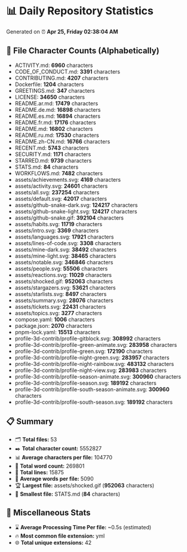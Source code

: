 # 📊 Daily Repository Statistics
Generated on ⏰ **Apr 25, Friday 02:38:04 AM**

## 📂 File Character Counts (Alphabetically)
- ACTIVITY.md: **6960** characters
- CODE_OF_CONDUCT.md: **3391** characters
- CONTRIBUTING.md: **4207** characters
- Dockerfile: **1204** characters
- GREETINGS.md: **347** characters
- LICENSE: **34650** characters
- README.ar.md: **17479** characters
- README.de.md: **16898** characters
- README.es.md: **16894** characters
- README.fr.md: **17176** characters
- README.md: **16802** characters
- README.ru.md: **17530** characters
- README.zh-CN.md: **16766** characters
- RECENT.md: **5743** characters
- SECURITY.md: **1171** characters
- STARRED.md: **9739** characters
- STATS.md: **84** characters
- WORKFLOWS.md: **7482** characters
- assets/achievements.svg: **4169** characters
- assets/activity.svg: **24601** characters
- assets/all.svg: **237254** characters
- assets/default.svg: **42017** characters
- assets/github-snake-dark.svg: **124217** characters
- assets/github-snake-light.svg: **124217** characters
- assets/github-snake.gif: **392104** characters
- assets/habits.svg: **11719** characters
- assets/intro.svg: **3369** characters
- assets/languages.svg: **17921** characters
- assets/lines-of-code.svg: **3308** characters
- assets/mine-dark.svg: **38492** characters
- assets/mine-light.svg: **38465** characters
- assets/notable.svg: **346846** characters
- assets/people.svg: **55506** characters
- assets/reactions.svg: **11029** characters
- assets/shocked.gif: **952063** characters
- assets/stargazers.svg: **53621** characters
- assets/starlists.svg: **8497** characters
- assets/summary.svg: **28076** characters
- assets/tickets.svg: **22431** characters
- assets/topics.svg: **3277** characters
- compose.yaml: **1006** characters
- package.json: **2070** characters
- pnpm-lock.yaml: **15513** characters
- profile-3d-contrib/profile-gitblock.svg: **308992** characters
- profile-3d-contrib/profile-green-animate.svg: **283958** characters
- profile-3d-contrib/profile-green.svg: **172190** characters
- profile-3d-contrib/profile-night-green.svg: **283957** characters
- profile-3d-contrib/profile-night-rainbow.svg: **483132** characters
- profile-3d-contrib/profile-night-view.svg: **283983** characters
- profile-3d-contrib/profile-season-animate.svg: **300960** characters
- profile-3d-contrib/profile-season.svg: **189192** characters
- profile-3d-contrib/profile-south-season-animate.svg: **300960** characters
- profile-3d-contrib/profile-south-season.svg: **189192** characters

## 📋 Summary
- 🗂️ **Total files:** 53
- ✒️ **Total character count:** 5552827
- 📊 **Average characters per file:** 104770
- 📝 **Total word count:** 269801
- 🧾 **Total lines:** 15875
- 📐 **Average words per file:** 5090
- 🏆 **Largest file:** assets/shocked.gif (**952063** characters)
- 🥉 **Smallest file:** STATS.md (**84** characters)

## 🌟 Miscellaneous Stats
- ⌛ **Average Processing Time Per file:** ~0.5s (estimated)
- 🔥 **Most common file extension:** yml
- 🌐 **Total unique extensions:** 42
